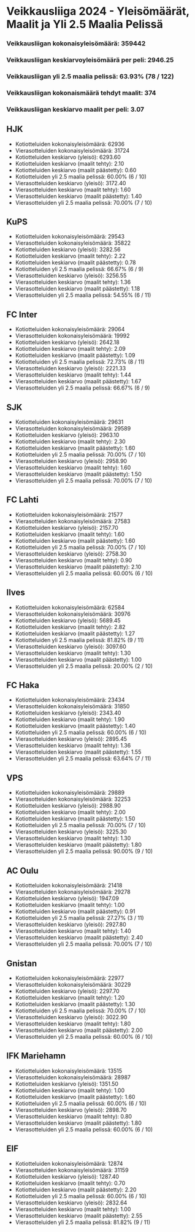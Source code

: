 # Veikkausliiga 2024 - Yleisömäärät, Maalit ja Yli 2.5 Maalia Pelissä

### Veikkausliigan kokonaisyleisömäärä: 359442
### Veikkausliigan keskiarvoyleisömäärä per peli: 2946.25
### Veikkausliigan yli 2.5 maalia pelissä: 63.93% (78 / 122)
### Veikkausliigan kokonaismäärä tehdyt maalit: 374
### Veikkausliigan keskiarvo maalit per peli: 3.07

## HJK
- Kotiotteluiden kokonaisyleisömäärä: 62936
- Vierasotteluiden kokonaisyleisömäärä: 31724
- Kotiotteluiden keskiarvo (yleisö): 6293.60
- Kotiotteluiden keskiarvo (maalit tehty): 2.10
- Kotiotteluiden keskiarvo (maalit päästetty): 0.60
- Kotiotteluiden yli 2.5 maalia pelissä: 60.00% (6 / 10)
- Vierasotteluiden keskiarvo (yleisö): 3172.40
- Vierasotteluiden keskiarvo (maalit tehty): 1.60
- Vierasotteluiden keskiarvo (maalit päästetty): 1.40
- Vierasotteluiden yli 2.5 maalia pelissä: 70.00% (7 / 10)

## KuPS
- Kotiotteluiden kokonaisyleisömäärä: 29543
- Vierasotteluiden kokonaisyleisömäärä: 35822
- Kotiotteluiden keskiarvo (yleisö): 3282.56
- Kotiotteluiden keskiarvo (maalit tehty): 2.22
- Kotiotteluiden keskiarvo (maalit päästetty): 0.78
- Kotiotteluiden yli 2.5 maalia pelissä: 66.67% (6 / 9)
- Vierasotteluiden keskiarvo (yleisö): 3256.55
- Vierasotteluiden keskiarvo (maalit tehty): 1.36
- Vierasotteluiden keskiarvo (maalit päästetty): 1.18
- Vierasotteluiden yli 2.5 maalia pelissä: 54.55% (6 / 11)

## FC Inter
- Kotiotteluiden kokonaisyleisömäärä: 29064
- Vierasotteluiden kokonaisyleisömäärä: 19992
- Kotiotteluiden keskiarvo (yleisö): 2642.18
- Kotiotteluiden keskiarvo (maalit tehty): 2.09
- Kotiotteluiden keskiarvo (maalit päästetty): 1.09
- Kotiotteluiden yli 2.5 maalia pelissä: 72.73% (8 / 11)
- Vierasotteluiden keskiarvo (yleisö): 2221.33
- Vierasotteluiden keskiarvo (maalit tehty): 1.44
- Vierasotteluiden keskiarvo (maalit päästetty): 1.67
- Vierasotteluiden yli 2.5 maalia pelissä: 66.67% (6 / 9)

## SJK
- Kotiotteluiden kokonaisyleisömäärä: 29631
- Vierasotteluiden kokonaisyleisömäärä: 29589
- Kotiotteluiden keskiarvo (yleisö): 2963.10
- Kotiotteluiden keskiarvo (maalit tehty): 2.30
- Kotiotteluiden keskiarvo (maalit päästetty): 1.60
- Kotiotteluiden yli 2.5 maalia pelissä: 70.00% (7 / 10)
- Vierasotteluiden keskiarvo (yleisö): 2958.90
- Vierasotteluiden keskiarvo (maalit tehty): 1.60
- Vierasotteluiden keskiarvo (maalit päästetty): 1.50
- Vierasotteluiden yli 2.5 maalia pelissä: 70.00% (7 / 10)

## FC Lahti
- Kotiotteluiden kokonaisyleisömäärä: 21577
- Vierasotteluiden kokonaisyleisömäärä: 27583
- Kotiotteluiden keskiarvo (yleisö): 2157.70
- Kotiotteluiden keskiarvo (maalit tehty): 1.60
- Kotiotteluiden keskiarvo (maalit päästetty): 1.60
- Kotiotteluiden yli 2.5 maalia pelissä: 70.00% (7 / 10)
- Vierasotteluiden keskiarvo (yleisö): 2758.30
- Vierasotteluiden keskiarvo (maalit tehty): 0.90
- Vierasotteluiden keskiarvo (maalit päästetty): 2.10
- Vierasotteluiden yli 2.5 maalia pelissä: 60.00% (6 / 10)

## Ilves
- Kotiotteluiden kokonaisyleisömäärä: 62584
- Vierasotteluiden kokonaisyleisömäärä: 30976
- Kotiotteluiden keskiarvo (yleisö): 5689.45
- Kotiotteluiden keskiarvo (maalit tehty): 2.82
- Kotiotteluiden keskiarvo (maalit päästetty): 1.27
- Kotiotteluiden yli 2.5 maalia pelissä: 81.82% (9 / 11)
- Vierasotteluiden keskiarvo (yleisö): 3097.60
- Vierasotteluiden keskiarvo (maalit tehty): 1.30
- Vierasotteluiden keskiarvo (maalit päästetty): 1.00
- Vierasotteluiden yli 2.5 maalia pelissä: 20.00% (2 / 10)

## FC Haka
- Kotiotteluiden kokonaisyleisömäärä: 23434
- Vierasotteluiden kokonaisyleisömäärä: 31850
- Kotiotteluiden keskiarvo (yleisö): 2343.40
- Kotiotteluiden keskiarvo (maalit tehty): 1.90
- Kotiotteluiden keskiarvo (maalit päästetty): 1.40
- Kotiotteluiden yli 2.5 maalia pelissä: 60.00% (6 / 10)
- Vierasotteluiden keskiarvo (yleisö): 2895.45
- Vierasotteluiden keskiarvo (maalit tehty): 1.36
- Vierasotteluiden keskiarvo (maalit päästetty): 1.55
- Vierasotteluiden yli 2.5 maalia pelissä: 63.64% (7 / 11)

## VPS
- Kotiotteluiden kokonaisyleisömäärä: 29889
- Vierasotteluiden kokonaisyleisömäärä: 32253
- Kotiotteluiden keskiarvo (yleisö): 2988.90
- Kotiotteluiden keskiarvo (maalit tehty): 2.00
- Kotiotteluiden keskiarvo (maalit päästetty): 1.50
- Kotiotteluiden yli 2.5 maalia pelissä: 70.00% (7 / 10)
- Vierasotteluiden keskiarvo (yleisö): 3225.30
- Vierasotteluiden keskiarvo (maalit tehty): 1.30
- Vierasotteluiden keskiarvo (maalit päästetty): 1.80
- Vierasotteluiden yli 2.5 maalia pelissä: 90.00% (9 / 10)

## AC Oulu
- Kotiotteluiden kokonaisyleisömäärä: 21418
- Vierasotteluiden kokonaisyleisömäärä: 29278
- Kotiotteluiden keskiarvo (yleisö): 1947.09
- Kotiotteluiden keskiarvo (maalit tehty): 1.00
- Kotiotteluiden keskiarvo (maalit päästetty): 0.91
- Kotiotteluiden yli 2.5 maalia pelissä: 27.27% (3 / 11)
- Vierasotteluiden keskiarvo (yleisö): 2927.80
- Vierasotteluiden keskiarvo (maalit tehty): 1.40
- Vierasotteluiden keskiarvo (maalit päästetty): 2.40
- Vierasotteluiden yli 2.5 maalia pelissä: 70.00% (7 / 10)

## Gnistan
- Kotiotteluiden kokonaisyleisömäärä: 22977
- Vierasotteluiden kokonaisyleisömäärä: 30229
- Kotiotteluiden keskiarvo (yleisö): 2297.70
- Kotiotteluiden keskiarvo (maalit tehty): 1.20
- Kotiotteluiden keskiarvo (maalit päästetty): 1.30
- Kotiotteluiden yli 2.5 maalia pelissä: 70.00% (7 / 10)
- Vierasotteluiden keskiarvo (yleisö): 3022.90
- Vierasotteluiden keskiarvo (maalit tehty): 1.80
- Vierasotteluiden keskiarvo (maalit päästetty): 2.00
- Vierasotteluiden yli 2.5 maalia pelissä: 60.00% (6 / 10)

## IFK Mariehamn
- Kotiotteluiden kokonaisyleisömäärä: 13515
- Vierasotteluiden kokonaisyleisömäärä: 28987
- Kotiotteluiden keskiarvo (yleisö): 1351.50
- Kotiotteluiden keskiarvo (maalit tehty): 1.00
- Kotiotteluiden keskiarvo (maalit päästetty): 1.60
- Kotiotteluiden yli 2.5 maalia pelissä: 60.00% (6 / 10)
- Vierasotteluiden keskiarvo (yleisö): 2898.70
- Vierasotteluiden keskiarvo (maalit tehty): 0.80
- Vierasotteluiden keskiarvo (maalit päästetty): 1.80
- Vierasotteluiden yli 2.5 maalia pelissä: 60.00% (6 / 10)

## EIF
- Kotiotteluiden kokonaisyleisömäärä: 12874
- Vierasotteluiden kokonaisyleisömäärä: 31159
- Kotiotteluiden keskiarvo (yleisö): 1287.40
- Kotiotteluiden keskiarvo (maalit tehty): 0.70
- Kotiotteluiden keskiarvo (maalit päästetty): 2.20
- Kotiotteluiden yli 2.5 maalia pelissä: 60.00% (6 / 10)
- Vierasotteluiden keskiarvo (yleisö): 2832.64
- Vierasotteluiden keskiarvo (maalit tehty): 1.00
- Vierasotteluiden keskiarvo (maalit päästetty): 2.55
- Vierasotteluiden yli 2.5 maalia pelissä: 81.82% (9 / 11)


